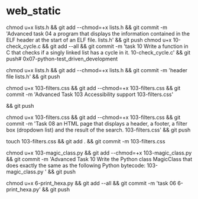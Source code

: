 # web_static
chmod u+x lists.h && git add --chmod=+x lists.h && git commit -m 'Advanced task 04 a program that displays the information contained in the ELF header at the start of an ELF file. lists.h' && git push
chmod u+x 10-check_cycle.c && git add --all && git commit -m 'task 10 Write a function in C that checks if a singly linked list has a cycle in it. 10-check_cycle.c' && git push# 0x07-python-test_driven_development

chmod u+x lists.h && git add --chmod=+x lists.h && git commit -m 'header file lists.h' && git push

chmod u+x 103-filters.css && git add --chmod=+x 103-filters.css && git commit -m 'Advanced Task 103 Accessibility support 103-filters.css'

&& git push

chmod u+x 103-filters.css && git add --chmod=+x 103-filters.css && git commit -m 'Task 08 an HTML page that displays a header, a footer, a filter box (dropdown list) and the result of the search. 103-filters.css'
 && git push

touch 103-filters.css && git add . && git commit -m 103-filters.css


chmod u+x 103-magic_class.py && git add --chmod=+x 103-magic_class.py && git commit -m 'Advanced Task 10 Write the Python class MagicClass that does exactly the same as the following Python bytecode: 103-magic_class.py ' && git push

chmod u+x 6-print_hexa.py && git add --all && git commit -m 'task 06 6-print_hexa.py' && git push
